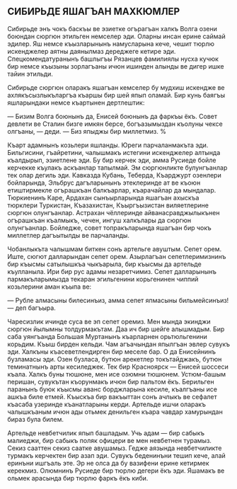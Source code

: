 ## СИБИРЬДЕ ЯШАГЪАН МАХКЮМЛЕР

Сибирьде энъ чокъ баскъы ве эзиетке огърагъан халкъ Волга озени боюндан сюргюн этильген немселер эди.
Оларны инсан ерине саймай эдилер.
Яш немсе къызларынынъ намусларына кече, чешит тюрлю искенджелер аятны даянылмаз дереджеге кетире эди.
Спецкомендатуранынъ башлыгъы Рязанцев фамилиялы нусха кучюк бир немсе къызыны зорлагъаны ичюн ишинден алынды ве дигер ишке тайин этильди.

Сибирьде сюргюн оларакъ яшагъан кемселер бу мудхиш искендже ве ахлякъсызлыкъларгъа къаршы бир шей япып оламай.
Бир кунь баягъы яшларындаки немсе къартынен дертлештик:

— Бизим Волга боюнынъ да, Енисей боюнынъ да фаркъы ёкъ.
Совет девлети ве Сталин бизге имкян берсе, богъазымыздан къолуны чексе олгъаны, — деди.
— Биз япыджы бир миллетмиз.
%

Къарт адамнынъ козьлери яшланды.
Юреги парчаланмакъта эди.
Бильгисини, гъайретини, чалышмакъ истегини искенджелер алтында къалдырып, эзиетлене эди.
Бу бир керчек эди, амма Русиеде бойле керчекке къулакъ аскъанлар тапылмай.
Эм сюргюнликте булунгъанлар тек олар дегиль эди.
Кавказда Кубань, Теберда, Къарджурт озенлери бойларында, Эльбрус дагъларынынъ этеклеринде ат ве къоюн етиштирмекле огърашкъан балкъарлар, къарачайлар да мындалар.
Тюркиенинъ Каре, Ардахан сынъырларында яшагъан ахыскъа тюрклери Туркистан, Къазахистан, Къыргъызистан виляетлерине сюргюн олунгъанлар.
Астрахан чёллеринде айванасравджылыкънен огърашкъан къалмыкъ, чечен, ингуш халкълары да сюргюн олунгъанлар.
Бойледже, совет топракъларында яшагъан бир чокъ миллетлер дагъытылды ве парчаланды.

Чобанлыкъта чалышмам биткен сонъ артельге авуштым.
Сепет орем.
Иште, сюгют далларындан сепет орем.
Азырлагъан сепетлеримизнинъ бир къысмы сатылышкъа чыкъарыла, бир къысмы да артельде къулланыла.
Ири бир рус адамы незаретчимиз.
Сепет далларынынъ пармакъларымызда текаран эгильгенини корьгенинен чиппий козьлерини аман къыпа ве:

— Рубле алмасыны билесинъиз, амма сепет япмасыны бильмейсинъиз! — деп багъыра.

Чаресизлик ичинде суса ве эп сепет оремиз.
Мен мында экинджи сюргюн йылымны толдурмакътам.
Даа ич бир шейге алышмадым.
Бир саба уянгъанда Большая Муртанынъ къарларнен орьтюльгенини корьдим.
Къыш бирден кельди.
Чам агъачындан япылгъан эвлер сувукъ эди.
Халкъны къасеветлендирген бир меселе бар.
О да Енисейнинъ бузламасы эди.
Озен бузласа, бутюн арекетлер токътайджакъ, бутюн теминатнынъ арты кесиледжек.
Тек бир Красноярск — Енисей шоссеси къала.
Халкъ буны тюшюне, мен исе озюмни тюшюнем.
Устюм-башым перишан, сувукътан къорунмакъ ичюн бир пальтом ёкъ.
Берильген паранынъ буюк къысмы аванс борджларына кесиле, къалгъаны исе ашкъа биле етмей.
Къыскъа бир вакъыттан сонъ ачлыкъ ве сефалет къасаба узеринде къанатларыны керди.
Артельде ишчи оларакъ чалышкъаным ичюн ады отьмек денильген къара чавдар хамурындан бираз була билем.

Артельде невбетчилик япып башладым.
Учь адам — бир сабыкъ малиеджи, бир сабыкъ поляк офицери ве мен невбетнен турамыз.
Секиз сааттен секиз саатке авушамыз.
Гедже аязында невбетчиликте турмакъ керчектен бир азап эди.
Сувукъ беденинъни тешип кече, алай еринъни ишгъаль эте.
Эр не олса да бу вазифени ерине кетирмек керекмиз.
Олюмнинъ Русиеде бир тюрлю дегери ёкъ эди.
Яшамакъ ве ольмек арасында бир тюрлю фаркъ ёкъ киби.
